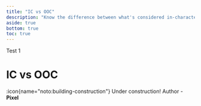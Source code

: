 ```yaml
---
title: "IC vs OOC"
description: "Know the difference between what's considered in-character (IC) and out-of-character (OOC)"
aside: true
bottom: true
toc: true
---
```

Test 1
# IC vs OOC

:icon{name="noto:building-construction"} Under construction! Author - **Pixel**
